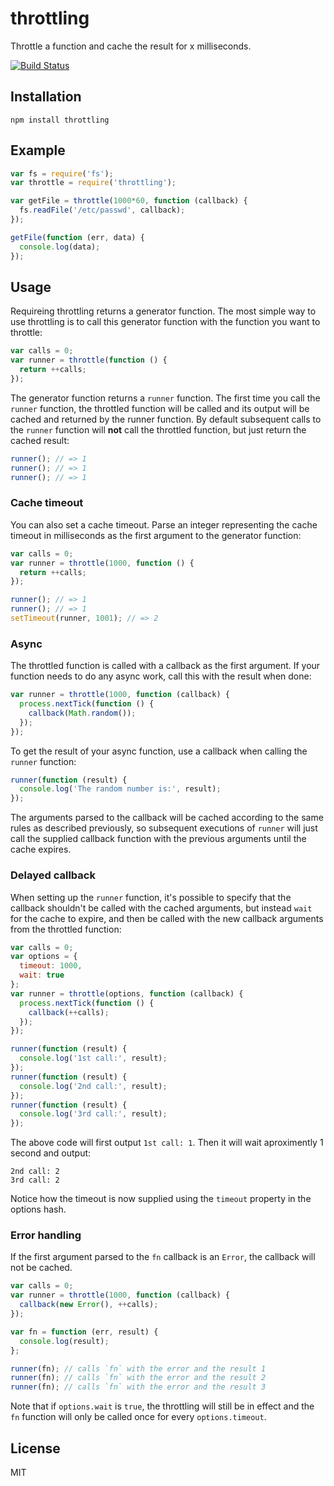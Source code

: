 # throttling

Throttle a function and cache the result for x milliseconds.

[![Build Status](https://travis-ci.org/watson/throttling.png)](https://travis-ci.org/watson/throttling)

## Installation

```
npm install throttling
```

## Example

```js
var fs = require('fs');
var throttle = require('throttling');

var getFile = throttle(1000*60, function (callback) {
  fs.readFile('/etc/passwd', callback);
});

getFile(function (err, data) {
  console.log(data);
});
```

## Usage

Requireing throttling returns a generator function. The most simple
way to use throttling is to call this generator function with the
function you want to throttle:

```js
var calls = 0;
var runner = throttle(function () {
  return ++calls;
});
```

The generator function returns a `runner` function. The first time you
call the `runner` function, the throttled function will be called and
its output will be cached and returned by the runner function. By
default subsequent calls to the `runner` function will **not** call the
throttled function, but just return the cached result:

```js
runner(); // => 1
runner(); // => 1
runner(); // => 1
```

### Cache timeout

You can also set a cache timeout. Parse an integer representing the
cache timeout in milliseconds as the first argument to the generator
function:

```js
var calls = 0;
var runner = throttle(1000, function () {
  return ++calls;
});

runner(); // => 1
runner(); // => 1
setTimeout(runner, 1001); // => 2
```

### Async

The throttled function is called with a callback as the first argument.
If your function needs to do any async work, call this with the result
when done:

```js
var runner = throttle(1000, function (callback) {
  process.nextTick(function () {
    callback(Math.random());
  });
});
```

To get the result of your async function, use a callback when calling
the `runner` function:

```js
runner(function (result) {
  console.log('The random number is:', result);
});
```

The arguments parsed to the callback will be cached according to the
same rules as described previously, so subsequent executions of `runner`
will just call the supplied callback function with the previous
arguments until the cache expires.

### Delayed callback

When setting up the `runner` function, it's possible to specify that the
callback shouldn't be called with the cached arguments, but instead
`wait` for the cache to expire, and then be called with the new callback
arguments from the throttled function:

```js
var calls = 0;
var options = {
  timeout: 1000,
  wait: true
};
var runner = throttle(options, function (callback) {
  process.nextTick(function () {
    callback(++calls);
  });
});

runner(function (result) {
  console.log('1st call:', result);
});
runner(function (result) {
  console.log('2nd call:', result);
});
runner(function (result) {
  console.log('3rd call:', result);
});
```

The above code will first output `1st call: 1`. Then it will wait
aproximently 1 second and output:

```
2nd call: 2
3rd call: 2
```

Notice how the timeout is now supplied using the `timeout` property in
the options hash.

### Error handling

If the first argument parsed to the `fn` callback is an `Error`, the
callback will not be cached.

```js
var calls = 0;
var runner = throttle(1000, function (callback) {
  callback(new Error(), ++calls);
});

var fn = function (err, result) {
  console.log(result);
};

runner(fn); // calls `fn` with the error and the result 1
runner(fn); // calls `fn` with the error and the result 2
runner(fn); // calls `fn` with the error and the result 3
```

Note that if `options.wait` is `true`, the throttling will still be in
effect and the `fn` function will only be called once for every
`options.timeout`.

## License

MIT
